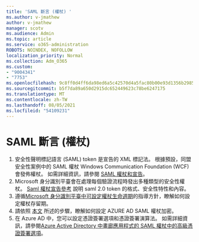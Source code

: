 ```yaml
---
title: 'SAML 斷言 (權杖) '
ms.author: v-jmathew
author: v-jmathew
manager: scotv
ms.audience: Admin
ms.topic: article
ms.service: o365-administration
ROBOTS: NOINDEX, NOFOLLOW
localization_priority: Normal
ms.collection: Adm_O365
ms.custom:
- "9004341"
- "7753"
ms.openlocfilehash: 9c8ff0d4ff6da98ed6a5c42570d4a5fac80b00e93d1356b298528bd8d2c51a5f
ms.sourcegitcommit: b5f7da89a650d2915dc652449623c78be6247175
ms.translationtype: MT
ms.contentlocale: zh-TW
ms.lasthandoff: 08/05/2021
ms.locfileid: "54109231"
---
```

# <a name="saml-assertions-tokens"></a>SAML 斷言 (權杖) 

1. 安全性聲明標記語言 (SAML) token 是宣告的 XML 標記法。 根據預設，同盟安全性案例中的 SAML 權杖 Windows Communication Foundation (WCF) 會發佈權杖。 如需詳細資訊，請參閱 [SAML 權杖和宣告](https://docs.microsoft.com/dotnet/framework/wcf/feature-details/saml-tokens-and-claims)。
2. Microsoft 身分識別平臺會在處理每個驗證流程時發出多種類型的安全性權杖。 [Saml 權杖宣告參考](https://docs.microsoft.com/azure/active-directory/develop/reference-saml-tokens) 說明 saml 2.0 token 的格式、安全性特性和內容。
3. 遵循[Microsoft 身分識別平臺中可設定權杖生命週期](https://docs.microsoft.com/azure/active-directory/develop/active-directory-configurable-token-lifetimes)的指導方針，瞭解如何設定權杖存留期。
4. 請依照 [本文](https://docs.microsoft.com/azure/active-directory/manage-apps/howto-saml-token-encryption) 所述的步驟，瞭解如何設定 AZURE AD SAML 權杖加密。
5. 在 Azure AD 中，您可以設定憑證簽署選項和憑證簽署演算法。 如需詳細資訊，請參閱[Azure Active Directory 中畫廊應用程式的 SAML 權杖中的高級憑證簽署選項](https://docs.microsoft.com/azure/active-directory/manage-apps/certificate-signing-options)。
